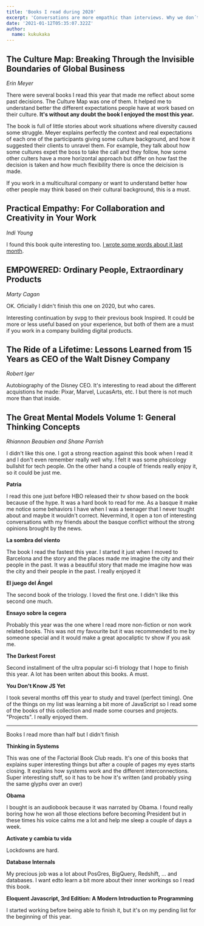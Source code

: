 ```yaml
---
title: 'Books I read during 2020'
excerpt: 'Conversations are more empathic than interviews. Why we don´t use them more often while doing user reserch? Thats one of the questions Indi Young asks in Practical Empathy'
date: '2021-01-12T05:35:07.322Z'
author:
  name: kukukaka
---
```

<h2>The Culture Map: Breaking Through the Invisible Boundaries of Global Business</h2>
<i>Erin Meyer</i><br />

There were several books I read this year that made me reflect about some past decisions. The Culture Map was one of them. It helped me to understand better the different expectations people have at work based on their culture. <b>It's without any doubt the book I enjoyed the most this year.</b>

The book is full of little stories about work situations where diversity caused some struggle. Meyer explains perfectly the context and real expectations of each one of the participants giving some culture background, and how it suggested their clients to unravel them. For example, they talk about how some cultures expet the boss to take the call and they follow, how some other culters have a more horizontal approach but differ on how fast the decision is taken and how much flexibility there is once the deicision is made.

If you work in a multicultural company or want to understand better how other people may think based on their cultural background, this is a must.

<p></p>

<h2>Practical Empathy: For Collaboration and Creativity in Your Work</h2>
<i>Indi Young</i><br />

I found this book quite interesting too. <a href="https://kuku.vercel.app/posts/empathic-research" class="link" title="Develop conversations, not interviews">I wrote some words about it last month</a>.

<p></p>


<h2>EMPOWERED: Ordinary People, Extraordinary Products</h2>
<i>Marty Cagan</i><br />

OK. Oficially I didn't finish this one on 2020, but who cares.

Interesting continuation by svpg to their previous book Inspired. It could be more or less useful based on your experience, but both of them are a must if you work in a company building digital products. 

<p></p>


<h2>The Ride of a Lifetime: Lessons Learned from 15 Years as CEO of the Walt Disney Company</h2>
<i>Robert Iger</i><br />

Autobiography of the Disney CEO. It's interesting to read about the different acquistions he made: Pixar, Marvel, LucasArts, etc. I but there is not much more than that inside.

<p></p>



<h2>The Great Mental Models Volume 1: General Thinking Concepts</h2>
<i>Rhiannon Beaubien and Shane Parrish</i><br />

I didn't like this one. I got a strong reaction against this book when I read it and I don't even remember really well why. I felt it was some phsicology bullshit for tech people. On the other hand a couple of friends really enjoy it, so it could be just me.

**Patria**

I read this one just before HBO released their tv show based on the book because of the hype. It was a hard book to read for me. As a basque it make me notice some behaviors I have when I was a teenager that I never tought about and maybe it wouldn't correct. Nevermind, it open a ton of interesting conversations with my friends about the basque conflict without the strong opinions brought by the news.

**La sombra del viento**

The book I read the fastest this year. I started it just when I moved to Barcelona and the story and the places made me imagine the city and their people in the past. It was a beautiful story that made me imagine how was the city and their people in the past. I really enjoyed it

**El juego del Ángel**

The second book of the triology. I loved the first one. I didn't like this second one much.

**Ensayo sobre la cegera**

Probably this year was the one where I read more non-fiction or non work related books. This was not my favourite but it was recommended to me by someone special and it would make a great apocaliptic tv show if you ask me.

**The Darkest Forest**

Second installment of the ultra popular sci-fi triology that I hope to finish this year. A lot has been writen about this books. A must.

**You Don't Know JS Yet**

I took several months off this year to study and travel (perfect timing). One of the things on my list was learning a bit more of JavaScript so I read some of the books of this collection and made some courses and projects. "Projects". I really enjoyed them.

---

Books I read more than half but I didn't finish

**Thinking in Systems**

This was one of the Factorial Book Club reads. It's one of this books that explains super interesting things but after a couple of pages my eyes starts closing. It explains how systems work and the different interconnections. Super interesting stuff, so it has to be how it's written (and probably ysing the same glyphs over an over)

**Obama**

I bought is an audiobook because it was narrated by Obama. I found really boring how he won all those elections before becoming President but in these times his voice calms me a lot and help me sleep a couple of days a week.

**Activate y cambia tu vida**

Lockdowns are hard.

**Database Internals**

My precious job was a lot about PosGres, BigQuery, Redshift, ... and databases. I want edto learn a bit more about their inner workings so I read this book.

**Eloquent Javascript, 3rd Edition: A Modern Introduction to Programming**

I started working before being able to finish it, but it's on my pending list for the beginning of this year.